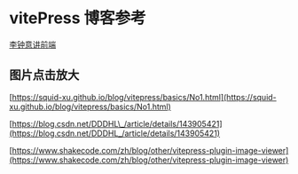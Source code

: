 # vitePress 博客参考

[李钟意讲前端](https://docs.ffffee.com/)

## 图片点击放大

[https://squid-xu.github.io/blog/vitepress/basics/No1.html](https://squid-xu.github.io/blog/vitepress/basics/No1.html)

[https://blog.csdn.net/DDDHL\_/article/details/143905421](https://blog.csdn.net/DDDHL_/article/details/143905421)

[https://www.shakecode.com/zh/blog/other/vitepress-plugin-image-viewer](https://www.shakecode.com/zh/blog/other/vitepress-plugin-image-viewer)
